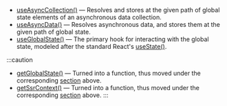 - [useAsyncCollection()] &mdash; Resolves and stores at the given path of global state
  elements of an asynchronous data collection.
- [useAsyncData()] &mdash; Resolves asynchronous data, and stores them at the given
  path of global state.
- [useGlobalState()](/docs/api/hooks/useglobalstate) &mdash; The primary hook for
  interacting with the global state, modeled after the standard React's
  [useState()](https://reactjs.org/docs/hooks-reference.html#usestate).

:::caution
- [getGlobalState()] &mdash; Turned into a function, thus moved under
  the corresponding [section][Functions] above.
- [getSsrContext()] &mdash; Turned into a function, thus moved under
  the corresponding [section][Functions] above.
:::

<!-- Links -->
[Functions]: #functions
[getGlobalState()]: /docs/api/functions/getglobalstate
[getSsrContext()]: /docs/api/functions/getssrcontext
[GlobalState]: /docs/api/classes/globalstate
[useAsyncCollection()]: /docs/api/hooks/useasynccollection
[useAsyncData()]: /docs/api/hooks/useasyncdata
